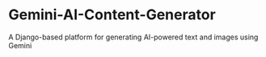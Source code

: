 # Gemini-AI-Content-Generator
A Django-based platform for generating AI-powered text and images using Gemini
